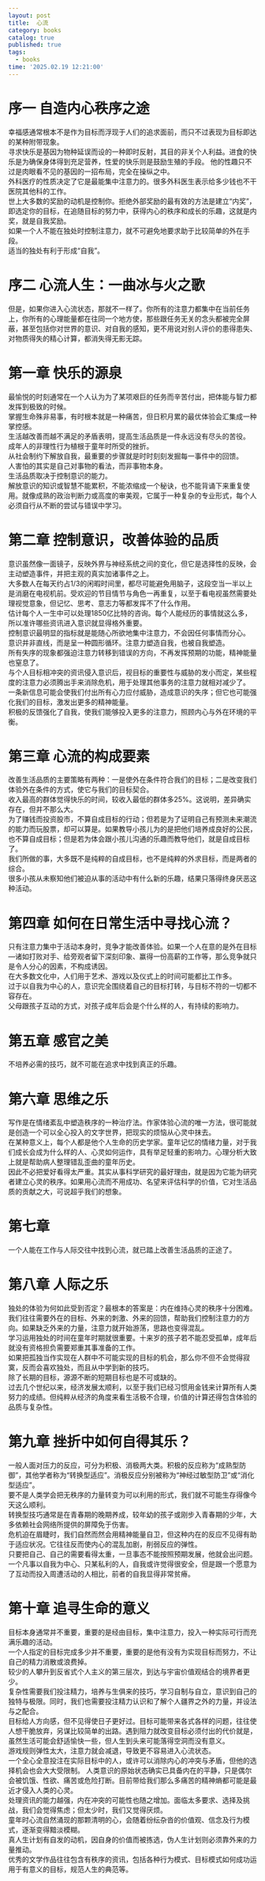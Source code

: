 ```yaml
---
layout: post
title:  心流 
category: books
catalog: true
published: true 
tags:
  - books
time: '2025.02.19 12:21:00'
---
```


# 序一 自造内心秩序之途
幸福感通常根本不是作为目标而浮现于人们的追求面前，而只不过表现为目标即达的某种附带现象。  
寻求快乐是基因为物种延误而设的一种即时反射，其目的非关个人利益。进食的快乐是为确保身体得到充足营养，性爱的快乐则是鼓励生殖的手段。
他的性趣只不过是肉眼看不见的基因的一招布局，完全在操纵之中。  
外科医疗的性质决定了它是最能集中注意力的。很多外科医生表示给多少钱也不干医院其他科的工作。  
世上大多数的奖励的动机是控制你。拒绝外部奖励的最有效的方法是建立“内奖”，即选定你的目标，在追随目标的努力中，获得内心的秩序和成长的乐趣，这就是内奖，就是自我奖励。  
如果一个人不能在独处时控制注意力，就不可避免地要求助于比较简单的外在手段。  
适当的独处有利于形成“自我”。

# 序二 心流人生：一曲冰与火之歌
但是，如果你进入心流状态，那就不一样了。你所有的注意力都集中在当前任务上，你所有的心理能量都在往同一个地方使，那些跟任务无关的念头都被完全屏蔽，甚至包括你对世界的意识、对自我的感知，更不用说对别人评价的患得患失、对物质得失的精心计算，都消失得无影无踪。  

# 第一章 快乐的源泉
最愉悦的时刻通常在一个人认为为了某项艰巨的任务而辛苦付出，把体能与智力都发挥到极致的时候。  
掌握生命殊非易事，有时根本就是一种痛苦，但日积月累的最优体验会汇集成一种掌控感。  
生活越改善而越不满足的矛盾表明，提高生活品质是一件永远没有尽头的苦役。  
成年人的非理性行为植根于童年时所受的挫折。  
从社会制约下解放自我，最重要的步骤就是时时刻刻发掘每一事件中的回馈。  
人害怕的其实是自己对事物的看法，而非事物本身。  
生活品质取决于控制意识的能力。  
解放意识的知识或智慧不能累积，不能浓缩成一个秘诀，也不能背诵下来重复使用。就像成熟的政治判断力或高度的审美观，它属于一种复杂的专业形式，每个人必须自行从不断的尝试与错误中学习。  

# 第二章 控制意识，改善体验的品质
意识虽然像一面镜子，反映外界与神经系统之间的变化，但它是选择性的反映，会主动塑造事件，并把主观的真实加诸事件之上。  
大多数人在每天约占1/3的闲暇时间里，都尽可能避免用脑子，这段空当一半以上是消磨在电视机前。受欢迎的节目情节与角色一再重复，以至于看电视虽然需要处理视觉意象，但记忆、思考、意志力等都发挥不了什么作用。  
估计每个人一生中可以处理1850亿比特的咨询。每个人能经历的事情就这么多，所以准许哪些资讯进入意识就显得格外重要。  
控制意识最明显的指标就是能随心所欲地集中注意力，不会因任何事情而分心。  
意识并非直线，而是呈一种圆形循环。注意力塑造自我，也被自我塑造。  
所有失序的现象都强迫注意力转移到错误的方向，不再发挥预期的功能，精神能量也窒息了。  
与个人目标相冲突的资讯侵入意识后，视目标的重要性与威胁的发小而定，某些程度的注意力必须腾出手来消除危机，用于处理其他事务的注意力就相对减少了。  
一条新信息可能会使我们付出所有心力应付威胁，造成意识的失序；但它也可能强化我们的目标，激发出更多的精神能量。  
积极的反馈强化了自我，使我们能够投入更多的注意力，照顾内心与外在环境的平衡。  

# 第三章 心流的构成要素
改善生活品质的主要策略有两种：一是使外在条件符合我们的目标；二是改变我们体验外在条件的方式，使它与我们的目标契合。  
收入最高的群体觉得快乐的时间，较收入最低的群体多25%。这说明，差异确实存在，但并不那么大。  
为了赚钱而投资股市，不算自成目标的行动；但若是为了证明自己有预测未来潮流的能力而玩股票，却可以算是。如果教导小孩儿为的是把他们培养成良好的公民，也不算自成目标；但是若为体会跟小孩儿沟通的乐趣而教导他们，就是自成目标了。  
我们所做的事，大多既不是纯粹的自成目标，也不是纯粹的外求目标，而是两者的综合。  
很多小孩从未察知他们被迫从事的活动中有什么新的乐趣，结果只落得终身厌恶这种活动。  

# 第四章 如何在日常生活中寻找心流？
只有注意力集中于活动本身时，竞争才能改善体验。如果一个人在意的是外在目标—诸如打败对手、给旁观者留下深刻印象、赢得一份高薪的工作等，那么竞争就只是令人分心的因素，不构成诱因。  
在大多数文化中，人们用于艺术、游戏以及仪式上的时间可能都比工作多。  
过于以自我为中心的人，意识完全围绕着自己的目标打转，与目标不符的一切都不容存在。  
父母跟孩子互动的方式，对孩子成年后会是个什么样的人，有持续的影响力。  

# 第五章 感官之美
不培养必需的技巧，就不可能在追求中找到真正的乐趣。

# 第六章 思维之乐
写作是在情绪紊乱中塑造秩序的一种治疗法。作家体验心流的唯一方法，很可能就是创造一个可以全心投入的文字世界，把现实的烦恼从心灵中抹去。  
在某种意义上，每个人都是他个人生命的历史学家。童年记忆的情绪力量，对于我们成长会成为什么样的人、心灵如何运作，具有举足轻重的影响力。心理分析大致上就是帮助病人整理错乱歪曲的童年历史。  
因此不必把爱好看得太严重。其实从事科学研究的最好理由，就是因为它能为研究者建立心灵的秩序。如果用心流而不用成功、名望来评估科学的价值，它对生活品质的贡献之大，可说超乎我们的想象。  

# 第七章
一个人能在工作与人际交往中找到心流，就已踏上改善生活品质的正途了。  

# 第八章 人际之乐
独处的体验为何如此受到否定？最根本的答案是：内在维持心灵的秩序十分困难。我们往往需要外在的目标、外来的刺激、外来的回馈，帮助我们控制注意力的方向。如果缺乏外来的力量，注意力就开始游荡，思路也变得混乱。  
学习运用独处的时间在童年时期就很重要。十来岁的孩子若不能忍受孤单，成年后就没有资格担负需要郑重其事准备的工作。  
如果把孤独当作实现在人群中不可能实现的目标的机会，那么你不但不会觉得寂寞，反而会喜欢独处，而且从中学到新的技巧。  
除了长期的目标，源源不断的短期目标也是不可或缺的。  
过去几个世纪以来，经济发展太顺利，以至于我们已经习惯用金钱来计算所有人类努力的成绩。但纯粹从经济的角度来看生活极不合理，价值的计算还得包含体验的品质与复杂性。  

# 第九章 挫折中如何自得其乐？
一般人面对压力的反应，可分为积极、消极两大类。积极的反应称为“成熟型防御”，其他学者称为“转换型适应”。消极反应分别被称为“神经过敏型防卫”或“消化型适应”。  
要不是人类学会把无秩序的力量转变为可以利用的形式，我们就不可能生存得像今天这么顺利。  
转换型技巧通常是在青春期的晚期养成，较年幼的孩子或刚步入青春期的少年，大多依赖社会网络所提供的屏障免于伤害。  
危机迫在眉睫时，我们自然而然会用精神能量自卫，但这种内在的反应不见得有助于适应状况。它往往反而使内心的混乱加剧，削弱反应的弹性。  
只要把自己、自己的需要看得太重，一旦事态不能按照预期发展，他就会出问题。  
一个凡事以自我为中心、只某私利的人，自我或许觉得很安全，但是跟一个愿意为了互动而投入周遭活动的人相比，前者的自我显得非常贫瘠。  

# 第十章 追寻生命的意义
目标本身通常并不重要，重要的是经由目标，集中注意力，投入一种实际可行而充满乐趣的活动。  
一个人指定的目标完成多少并不重要，重要的是他有没有为实现目标而努力，不让自己的精力消散或浪费掉。  
较少的人攀升到反省式个人主义的第三层次，到达与宇宙价值观结合的境界者更少。  
复杂性需要我们投注精力，培养与生俱来的技巧，学习自制与自立，意识到自己的独特与极限。同时，我们也需要投注精力认识和了解个人疆界之外的力量，并设法与之配合。  
目标给人方向感，但不见得使日子更好过。目标可能带来各式各样的问题，往往使人想干脆放弃，另谋比较简单的出路。遇到阻力就改变目标必须付出的代价就是，虽然生活可能会舒适愉快一些，但人生到头来可能落得空洞而没有意义。  
游戏规则弹性太大，注意力就会减退，导致更不容易进入心流状态。  
一个全心全意投注在实际目标中的人，或许可以消除内心的冲突与矛盾，但他的选择机会也会大大受限制。
人类意识的原始状态确实已具备内在的平静，只是偶尔会被饥饿、性欲、痛苦或危险打断。目前带给我们那么多痛苦的精神熵都可能是最近才侵入人类的心灵。  
处理资讯的能力越强，内在冲突的可能性也随之增加。面临太多要求、选择及挑战，我们会觉得焦虑；但太少时，我们又觉得厌烦。  
童年时心流自然涌现的那颗清明的心，会随着纷纭杂沓的价值观、信念及行为模式，逐渐变得黯淡模糊。  
真人生计划有自发的动机，因自身的价值而被拣选，伪人生计划则必须靠外来的力量推动。  
优秀的文学作品往往包含有秩序的资讯，包括各种行为模式、目标模式如何成功运用于有意义的目标，规范人生的典范等。  
